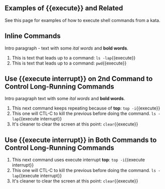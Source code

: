 ## Examples of {{execute}} and Related

See this page for examples of how to execute shell commands from a kata.
## Inline Commands
Intro paragraph - text with some *ital words* and **bold words**.

1. This is text that leads up to a command: `ls -lap`{{execute}}
2. This is text that leads up to a command: `pwd`{{execute}}

## Use {{execute interrupt}} on 2nd Command to Control Long-Running Commands

Intro paragraph text with some *ital words* and **bold words**.

1. This next command keeps repeating because of **top**: `top -i`{{execute}}
2. This one will CTL-C to kill the previous before doing the command. `ls -lap`{{execute interrupt}}
3. It's cleaner to clear the screen at this point: `clear`{{execute}}
   
## Use {{execute interrupt}} in Both Commands to Control Long-Running Commands

1. This next command uses execute interrupt **top**: `top -i`{{execute interrupt}}
1. This one will CTL-C to kill the previous before doing the command. `ls -lap`{{execute interrupt}}
1. It's cleaner to clear the screen at this point: `clear`{{execute}}